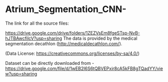 # Atrium_Segmentation_CNN-

The link for all the source files:

https://drive.google.com/drive/folders/1ZEZVsEm8fgeSTsp-NvB-hJTBAwcfilcV?usp=sharing
The data is provided by the medical segmentation decathlon (http://medicaldecathlon.com/). 

(Data License: https://creativecommons.org/licenses/by-sa/4.0/)

Dataset can be directly downloaded from - 
https://drive.google.com/file/d/1wEB2I6S6tQBVEPxir8cA5kFB8gTQadYY/view?usp=sharing
